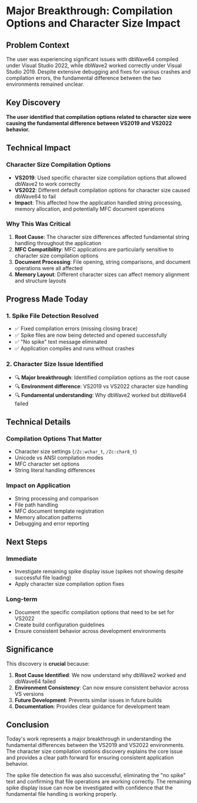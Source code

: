 # Major Breakthrough: Compilation Options and Character Size Impact

## Problem Context

The user was experiencing significant issues with dbWave64 compiled under Visual Studio 2022, while dbWave2 worked correctly under Visual Studio 2019. Despite extensive debugging and fixes for various crashes and compilation errors, the fundamental difference between the two environments remained unclear.

## Key Discovery

**The user identified that compilation options related to character size were causing the fundamental difference between VS2019 and VS2022 behavior.**

## Technical Impact

### Character Size Compilation Options
- **VS2019**: Used specific character size compilation options that allowed dbWave2 to work correctly
- **VS2022**: Different default compilation options for character size caused dbWave64 to fail
- **Impact**: This affected how the application handled string processing, memory allocation, and potentially MFC document operations

### Why This Was Critical
1. **Root Cause**: The character size differences affected fundamental string handling throughout the application
2. **MFC Compatibility**: MFC applications are particularly sensitive to character size compilation options
3. **Document Processing**: File opening, string comparisons, and document operations were all affected
4. **Memory Layout**: Different character sizes can affect memory alignment and structure layouts

## Progress Made Today

### 1. Spike File Detection Resolved
- ✅ Fixed compilation errors (missing closing brace)
- ✅ Spike files are now being detected and opened successfully
- ✅ "No spike" text message eliminated
- ✅ Application compiles and runs without crashes

### 2. Character Size Issue Identified
- 🔍 **Major breakthrough**: Identified compilation options as the root cause
- 🔍 **Environment difference**: VS2019 vs VS2022 character size handling
- 🔍 **Fundamental understanding**: Why dbWave2 worked but dbWave64 failed

## Technical Details

### Compilation Options That Matter
- Character size settings (`/Zc:wchar_t`, `/Zc:char8_t`)
- Unicode vs ANSI compilation modes
- MFC character set options
- String literal handling differences

### Impact on Application
- String processing and comparison
- File path handling
- MFC document template registration
- Memory allocation patterns
- Debugging and error reporting

## Next Steps

### Immediate
- Investigate remaining spike display issue (spikes not showing despite successful file loading)
- Apply character size compilation option fixes

### Long-term
- Document the specific compilation options that need to be set for VS2022
- Create build configuration guidelines
- Ensure consistent behavior across development environments

## Significance

This discovery is **crucial** because:
1. **Root Cause Identified**: We now understand why dbWave2 worked and dbWave64 failed
2. **Environment Consistency**: Can now ensure consistent behavior across VS versions
3. **Future Development**: Prevents similar issues in future builds
4. **Documentation**: Provides clear guidance for development team

## Conclusion

Today's work represents a major breakthrough in understanding the fundamental differences between the VS2019 and VS2022 environments. The character size compilation options discovery explains the core issue and provides a clear path forward for ensuring consistent application behavior.

The spike file detection fix was also successful, eliminating the "no spike" text and confirming that file operations are working correctly. The remaining spike display issue can now be investigated with confidence that the fundamental file handling is working properly.


